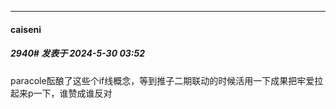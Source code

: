 ﻿
*****

####  caiseni  
##### 2940#       发表于 2024-5-30 03:52

paracole酝酿了这些个if线概念，等到推子二期联动的时候活用一下成果把牢爱拉起来p一下，谁赞成谁反对

